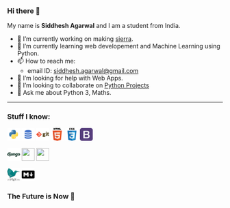 ### Hi there 👋
My name is **Siddhesh Agarwal** and I am a student from India.
- 🔭 I’m currently working on making [sierra](https://github.com/BrainStormYourWayIn/sierra).
- 🌱 I’m currently learning web developement and Machine Learning using Python.
- 📫 How to reach me:
  - email ID: siddhesh.agarwal@gmail.com
- 🤔 I’m looking for help with Web Apps.
- 👯 I’m looking to collaborate on [Python Projects](https://github.com/Siddhesh-Agarwal/Python-Projects)
- 💬 Ask me about Python 3, Maths.

<hr>

### Stuff I know:

<code><img height="30" src="https://raw.githubusercontent.com/github/explore/80688e429a7d4ef2fca1e82350fe8e3517d3494d/topics/python/python.png"></code>
<code><img height="30" src="https://raw.githubusercontent.com/github/explore/80688e429a7d4ef2fca1e82350fe8e3517d3494d/topics/sql/sql.png"></code>
<code><img height="30" src="https://raw.githubusercontent.com/github/explore/80688e429a7d4ef2fca1e82350fe8e3517d3494d/topics/git/git.png"></code>
<code><img height="30" src="https://raw.githubusercontent.com/github/explore/80688e429a7d4ef2fca1e82350fe8e3517d3494d/topics/html/html.png"></code>
<code><img height="30" src="https://raw.githubusercontent.com/github/explore/80688e429a7d4ef2fca1e82350fe8e3517d3494d/topics/css/css.png"></code>
<code><img height="30" src="https://raw.githubusercontent.com/github/explore/80688e429a7d4ef2fca1e82350fe8e3517d3494d/topics/bootstrap/bootstrap.png"></code>

<code><img height="30" src="https://raw.githubusercontent.com/github/explore/80688e429a7d4ef2fca1e82350fe8e3517d3494d/topics/django/django.png"></code>
<code><img height="30" width="30" src="https://avatars1.githubusercontent.com/u/18305767"></code>
<code><img height="30" width="30" src="https://mms.businesswire.com/media/20200616005364/en/798639/23/Streamlit_Logo_%281%29.jpg"></code>

<code><img height="30" src="https://raw.githubusercontent.com/github/explore/80688e429a7d4ef2fca1e82350fe8e3517d3494d/topics/latex/latex.png"></code>
<code><img height="30" src="https://raw.githubusercontent.com/github/explore/80688e429a7d4ef2fca1e82350fe8e3517d3494d/topics/markdown/markdown.png"></code>

### The Future is Now 🤖

<!--
**Siddhesh-Agarwal/Siddhesh-Agarwal** is a ✨ _special_ ✨ repository because its `README.md` (this file) appears on your GitHub profile.

Here are some ideas to get you started:

- 😄 Pronouns: ...
- ⚡ Fun fact: ...
-->
